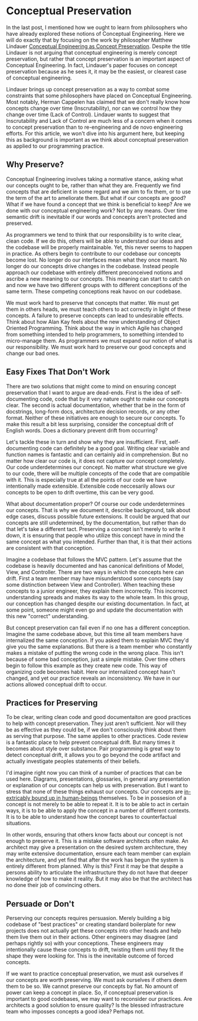 # Conceptual Preservation

In the last post, I mentioned how we ought to learn from philosophers who have already explored these notions of Conceptual Engineering. Here we will do exactly that by focusing on the work by philosopher Matthew Lindauer [Conceptual Engineering as Concept Preservation](https://onlinelibrary.wiley.com/doi/abs/10.1111/rati.12280). Despite the title Lindauer is not arguing that conceptual engineering is merely concept preservation, but rather that concept preservation is an important aspect of Conceptual Engineering. In fact, Lindauer's paper focuses on concept preservation because as he sees it, it may be the easiest, or clearest case of conceptual engineering. 

Lindauer brings up concept preservation as a way to combat some constraints that some philosophers have placed on Conceptual Engineering. Most notably, Herman Cappelen has claimed that we don't really know how concepts change over time (Inscrutability), nor can we control how they change over time (Lack of Control). Lindauer wants to suggest that Inscrutability and Lack of Control are much less of a concern when it comes to concept preservation than to re-engineering and de novo engineering efforts. For this article, we won't dive into his argument here, but keeping this as background is important as we think about conceptual preservation as applied to our programming practice.

## Why Preserve?

Conceptual Engineering involves taking a normative stance, asking what our concepts ought to be, rather than what they are. Frequently we find concepts that are deficient in some regard and we aim to fix them, or to use the term of the art to ameliorate them. But what if our concepts are good? What if we have found a concept that we think is beneficial to keep? Are we done with our conceptual engineering work? Not by any means. Over time semantic drift is inevitable if our words and concepts aren't protected and preserved.

As programmers we tend to think that our responsibility is to write clear, clean code. If we do this, others will be able to understand our ideas and the codebase will be properly maintainable. Yet, this never seems to happen in practice. As others begin to contribute to our codebase our concepts become lost. No longer do our interfaces mean what they once meant. No longer do our concepts drive changes in the codebase. Instead people approach our codebase with entirely different preconceived notions and ascribe a new meaning to our concepts. This meaning can start to catch on and now we have two different groups with to different conceptions of the same term. These competing conceptions reak havoc on our codebase.

We must work hard to preserve that concepts that matter. We must get them in others heads, we must teach others to act correctly in light of these concepts. A failure to preserve concepts can lead to undesirable effects. Think about how Alan Kay feels about the new understanding of Object Oriented Programming. Think about the way in which Agile has changed from something intended to help programmers, to something intended to micro-manage them. As programmers we must expand our notion of what is our responsibility. We must work hard to preserve our good concepts and change our bad ones.

## Easy Fixes That Don't Work

There are two solutions that might come to mind on ensuring concept preservation that I want to argue are dead-ends. First is the idea of self-documenting code, code that by it very nature ought to make our concepts clear. The second is actual documentation, whether that be in the form of docstrings, long-form docs, architecture decision records, or any other format. Neither of these initiatives are enough to secure our concepts. To make this result a bit less surprising, consider the conceptual drift of English words. Does a dictionary prevent drift from occurring?

Let's tackle these in turn and show why they are insufficient. First, self-documenting code can definitely be a good goal. Writing clear variable and function names is fantastic and can certainly aid in comprehension. But no matter how clear our code is, it does not capture our concept completely. Our code underdetermines our concept. No matter what structure we give to our code, there will be multiple concepts of the code that are compatible with it. This is especially true at all the points of our code we have intentionally made extensible. Extensible code neccesarily allows our concepts to be open to drift overtime, this can be very good.

What about documentation proper? Of course our code underdetermines our concepts. That is why we document it, describe background, talk about edge cases, discuss possible future extensions. It could be argued that our concepts are still undetermined,  by the documentation, but rather than do that let's take a different tact. Preserving a concept isn't merely to write it down, it is ensuring that people who utilize this concept have in mind the same concept as what you intended. Further than that, it is that their actions are consistent with that conception. 

Imagine a codebase that follows the MVC pattern. Let's assume that the codebase is heavily documented and has canonical definitions of Model, View, and Controller. There are two ways in which the concepts here can drift. First a team member may have misunderstood some concepts (say  some distinction between View and Controller). When teaching these concepts to a junior engineer, they explain them incorrectly. This incorrect understanding spreads and makes its way to the whole team. In this group, our conception has changed despite our existing documentation. In fact, at some point, someone might even go and update the documentation with this new "correct" understanding. 

But concept preservation can fail even if no one has a different conception. Imagine the same codebase above, but this time all team members have internalized the same conception. If you asked them to explain MVC they'd give you the same explanations. But there is a team member who constantly makes a mistake of putting the wrong code in the wrong place. This isn't because of some bad conception, just a simple mistake. Over time others begin to follow this example as they create new code. This way of organizing code becomes habit. Here our internalized concept hasn't changed, and yet our practice reveals an inconsistency. We have in our actions allowed conceptual drift to occur.

## Practices for Preserving

To be clear, writing clean code and good documentaiton are good practices to help with concept preservation. They just aren't sufficient. Nor will they be as effective as they could be, if we don't consciously think about them as serving that purpose. The same applies to other practices. Code review is a fantastic place to help prevent conceptual drift. But many times it becomes about style over substance. Pair programming is great way to detect conceptual drift, it allows you to go beyond the code artifact and actually investigate peoples statements of their beliefs.

I'd imagine right now you can think of a number of practices that can be used here. Diagrams, presentations, glossaries, in general any presentation or explanation of our concepts can help us with preservation. But I want to stress that none of these things exhaust our concepts. Our concepts are [in-extricably bound up in human-beings](/incommunicability) themselves. To be in possesion of a concept is not merely to be able to repeat it. It is to be able to act in certain ways, it is to be able to apply the concept in a number of different contexts. It is to be able to understand how the concept bares to counterfactual situations.

In other words, ensuring that others know facts about our concept is not enough to preserve it. This is a mistake software architects often make. An architect may give a presentation on the desired system architecture, they may write extensive documentation, ensure each team member can explain the architecture, and yet find that after the work has begun the system is entirely different from planned. Why is this? First it may be that despite a persons ability to articulate the infrastructure they do not have that deeper knowledge of how to make it reality. But it may also be that the architect has no done their job of convincing others.

## Persuade or Don't

Perserving our concepts requires persuasion. Merely building a big codebase of "best practices" or creating standard boilerplate for new projects does not actually get these concepts into other heads and help them live them out in their actions. Other engineers may disagree (and perhaps rightly so) with your conceptions. These engineers may intentionally cause these concepts to drift, twisting them until they fit the shape they were looking for. This is the inevitable outcome of forced concepts.

If we want to practice conceptual preservation, we must ask ourselves if our concepts are worth preserving. We must ask ourselves if others deem them to be so. We cannot preserve our concepts by fiat. No amount of power can keep a concept in place. So, if conceptual preservation is important to good codebases, we may want to reconsider our practices. Are architects a good solution to ensure quality? Is the blessed infrastracture team who imposses concepts a good idea? Perhaps not.